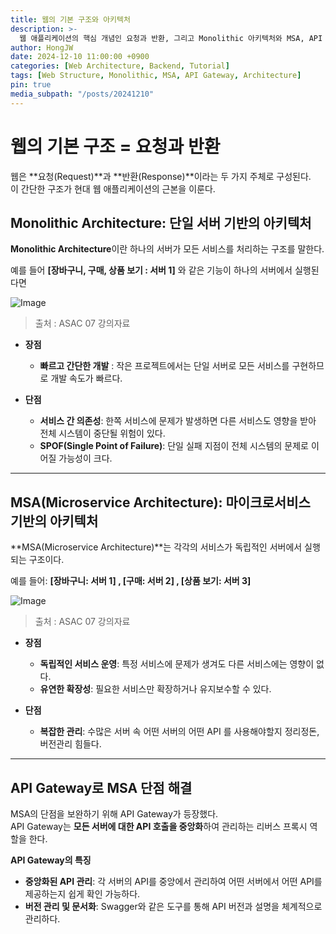 ```yaml
---
title: 웹의 기본 구조와 아키텍처
description: >-
  웹 애플리케이션의 핵심 개념인 요청과 반환, 그리고 Monolithic 아키텍처와 MSA, API Gateway 구조의 차이와 장단점을 설명합니다.
author: HongJW
date: 2024-12-10 11:00:00 +0900
categories: [Web Architecture, Backend, Tutorial]
tags: [Web Structure, Monolithic, MSA, API Gateway, Architecture]
pin: true
media_subpath: "/posts/20241210"
---
```


# 웹의 기본 구조 = 요청과 반환

웹은 **요청(Request)**과 **반환(Response)**이라는 두 가지 주체로 구성된다.   
이 간단한 구조가 현대 웹 애플리케이션의 근본을 이룬다.


## Monolithic Architecture: 단일 서버 기반의 아키텍처

**Monolithic Architecture**이란 하나의 서버가 모든 서비스를 처리하는 구조를 말한다.  

예를 들어 **[장바구니, 구매, 상품 보기 : 서버 1]** 와 같은 기능이 하나의 서버에서 실행된다면

![Image](https://github.com/user-attachments/assets/f286c847-3a9a-4677-90ba-d3ca131149e7)
> 출처 : ASAC 07 강의자료

- **장점**
    - **빠르고 간단한 개발** : 작은 프로젝트에서는 단일 서버로 모든 서비스를 구현하므로 개발 속도가 빠르다.

- **단점**
  - **서비스 간 의존성**: 한쪽 서비스에 문제가 발생하면 다른 서비스도 영향을 받아 전체 시스템이 중단될 위험이 있다.
  - **SPOF(Single Point of Failure)**: 단일 실패 지점이 전체 시스템의 문제로 이어질 가능성이 크다.

---

## MSA(Microservice Architecture): 마이크로서비스 기반의 아키텍처

**MSA(Microservice Architecture)**는 각각의 서비스가 독립적인 서버에서 실행되는 구조이다.   

예를 들어: **[장바구니: 서버 1] , [구매: 서버 2] , [상품 보기: 서버 3]**

![Image](https://github.com/user-attachments/assets/6d01019f-6b9b-40bc-8f0b-e3e09a82c170)
> 출처 : ASAC 07 강의자료

- **장점**
  - **독립적인 서비스 운영**: 특정 서비스에 문제가 생겨도 다른 서비스에는 영향이 없다.
  - **유연한 확장성**: 필요한 서비스만 확장하거나 유지보수할 수 있다.

- **단점**
  - **복잡한 관리**: 수많은 서버 속 어떤 서버의 어떤 API 를 사용해야할지 정리정돈, 버전관리 힘들다.

---

## API Gateway로 MSA 단점 해결

MSA의 단점을 보완하기 위해 API Gateway가 등장했다.   
API Gateway는 **모든 서버에 대한 API 호출을 중앙화**하여 관리하는 리버스 프록시 역할을 한다.


**API Gateway의 특징**
 - **중앙화된 API 관리**: 각 서버의 API를 중앙에서 관리하여 어떤 서버에서 어떤 API를 제공하는지 쉽게 확인 가능하다.
 - **버전 관리 및 문서화**: Swagger와 같은 도구를 통해 API 버전과 설명을 체계적으로 관리하다.